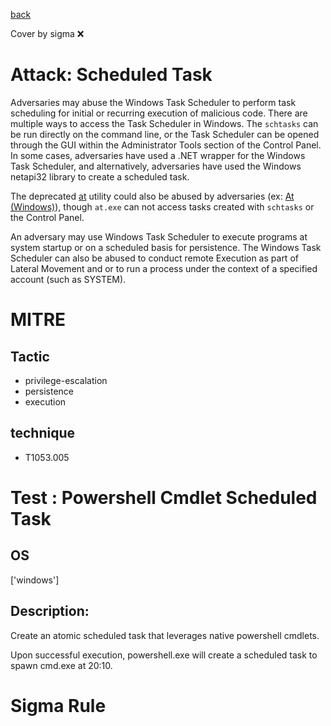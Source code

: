 [back](../index.md)

Cover by sigma :x: 

# Attack: Scheduled Task

 Adversaries may abuse the Windows Task Scheduler to perform task scheduling for initial or recurring execution of malicious code. There are multiple ways to access the Task Scheduler in Windows. The <code>schtasks</code> can be run directly on the command line, or the Task Scheduler can be opened through the GUI within the Administrator Tools section of the Control Panel. In some cases, adversaries have used a .NET wrapper for the Windows Task Scheduler, and alternatively, adversaries have used the Windows netapi32 library to create a scheduled task.

The deprecated [at](https://attack.mitre.org/software/S0110) utility could also be abused by adversaries (ex: [At (Windows)](https://attack.mitre.org/techniques/T1053/002)), though <code>at.exe</code> can not access tasks created with <code>schtasks</code> or the Control Panel.

An adversary may use Windows Task Scheduler to execute programs at system startup or on a scheduled basis for persistence. The Windows Task Scheduler can also be abused to conduct remote Execution as part of Lateral Movement and or to run a process under the context of a specified account (such as SYSTEM).

# MITRE
## Tactic
  - privilege-escalation
  - persistence
  - execution

## technique
  - T1053.005

# Test : Powershell Cmdlet Scheduled Task

## OS

 ['windows']

## Description:

 Create an atomic scheduled task that leverages native powershell cmdlets.

Upon successful execution, powershell.exe will create a scheduled task to spawn cmd.exe at 20:10.


# Sigma Rule
